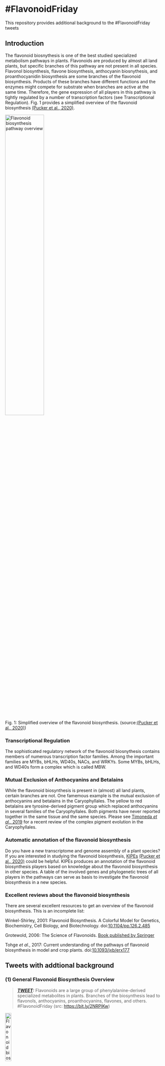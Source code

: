 # #FlavonoidFriday
This repository provides additional background to the #FlavonoidFriday tweets

## Introduction ##
The flavonoid biosnythesis is one of the best studied specialized metabolism pathways in plants. Flavonoids are produced by almost all land plants, but specific branches of this pathway are not present in all species. Flavonol biosynthesis, flavone biosynthesis, anthocyanin biosnythesis, and proanthocyanidin biosynthesis are some branches of the flavonoid biosynthesis. Products of these branches have different functions and the enzymes might compete for substrate when branches are active at the same time. Therefore, the gene expression of all players in this pathway is tightly regulated by a number of transcription factors (see Transcriptional Regulation). Fig. 1 provides a simplified overview of the flavonoid biosynthesis [(Pucker et al., 2020)](https://www.mdpi.com/2223-7747/9/9/1103/htm).


<a href="https://www.mdpi.com/2223-7747/9/9/1103/htm">
<img alt="Flavonoid biosynthesis pathway overview" src="https://www.mdpi.com/plants/plants-09-01103/article_deploy/html/images/plants-09-01103-g001.png" width="50%" height="50%">
</a>  


Fig. 1: Simplified overview of the flavonoid biosynthesis. (source:[(Pucker et al., 2020)](https://www.mdpi.com/2223-7747/9/9/1103/htm))


### Transcriptional Regulation ###
The sophisticated regulatory network of the flavonoid biosnythesis contains members of numerous transcription factor families. Among the important families are MYBs, bHLHs, WD40s, NACs, and WRKYs. Some MYBs, bHLHs, and WD40s form a complex which is called MBW.

### Mutual Exclusion of Anthocyanins and Betalains ###
While the flavonoid biosynthesis is present in (almost) all land plants, certain branches are not. One famemous example is the mutual exclusion of anthocyanins and betalains in the Caryophyllales. The yellow to red betalains are tyrosine-derived pigment group which replaced anthocyanins in several families of the Caryophyllales. Both pigments have never reported together in the same tissue and the same species. Please see [Timoneda *et al*., 2019](https://doi.org/10.1111/nph.15980) for a recent review of the complex pigment evolution in the Caryophyllales.


### Automatic annotation of the flavonoid biosynthesis ###
Do you have a new transcriptome and genome assembly of a plant species? If you are interested in studying the flavonoid biosynthesis, [KIPEs](https://github.com/bpucker/KIPEs) [(Pucker et al., 2020)](https://www.mdpi.com/2223-7747/9/9/1103/htm) could be helpful. KIPEs produces an annotation of the flavonoid biosynthesis players based on knowledge about the flavonoid biosynthesis in other species. A table of the involved genes and phylogenetic trees of all players in the pathways can serve as basis to investigate the flavonoid biosynthesis in a new species.


### Excellent reviews about the flavonoid biosynthesis ###
There are several excellent resources to get an overview of the flavonoid biosynthesis. This is an incomplete list:

Winkel-Shirley, 2001: Flavonoid Biosynthesis. A Colorful Model for Genetics, Biochemistry, Cell Biology, and Biotechnology. doi:[10.1104/pp.126.2.485](http://www.plantphysiol.org/content/126/2/485)

Grotewold, 2006: The Science of Flavonoids. [Book published by Springer](https://www.springer.com/de/book/9780387288215)

Tohge _et al_., 2017: Current understanding of the pathways of flavonoid biosynthesis in model and crop plants. doi:[10.1093/jxb/erx177](https://doi.org/10.1093/jxb/erx177)



## Tweets with addtional background ##

### (1) General Flavonoid Biosynthesis Overview ###
> **_<a href="https://twitter.com/boas_pucker/status/1365194891475750916">TWEET</a>:_** Flavonoids are a large group of phenylalanine-derived specialized metabolites in plants. Branches of the biosynthesis lead to flavonols, anthocyanins, proanthocyanins, flavones, and others. #FlavonoidFriday (src: https://bit.ly/2NRPlKw)

<a href="https://twitter.com/boas_pucker/status/1365194891475750916">
<img alt="Flavonoid biosynthesis pathway overview (Tweet #1)" src="https://pbs.twimg.com/media/Eu4yOCfWYAIMKxJ?format=jpg&name=4096x4096" width="20%" height="20%">
</a>


The background about this tweet is described above in the general introduction to the flavonoid biosynthesis.


### (2) Flavonol biosynthesis is an old branch of the flavonoid biosynthesis ###
> **_<a href="https://twitter.com/boas_pucker/status/1367746709913145345">TWEET</a>:_** Flavonols are an evolutionary old group of flavonoids. Their functions include UV & ROS protection, but also signaling & regulation of developmental processes. Flavonol production is triggered by biotic and abiotic factors #FlavonoidFriday (src: https://bit.ly/3q5Ggei)

<a href="https://twitter.com/boas_pucker/status/1365194891475750916">
<img alt="Flavonol biosynthesis pathway (Tweet #2)" src="https://pbs.twimg.com/media/EvVYRu-XUAY864Q?format=png&name=900x900" width="20%" height="20%">
</a>



### (3) Anthocyanins are colourful pigments ###
> **_<a href="https://twitter.com/boas_pucker/status/1370283419763105793">TWEET</a>:_** Anthocyanins (Greek: 'blue flower') are pigments with pH-dependent colours ranging from red to blue. Their functions include attraction of animals for pollination & seed dispersal, but also protection against abiotic stressors. #FlavonoidFriday (details: https://bit.ly/3uEZz1F)

<a href="https://twitter.com/boas_pucker/status/1370283419763105793">
<img alt="Anthocyanins (Tweet #3)" src="https://pbs.twimg.com/media/EvVbCduXMAEDII8?format=jpg&name=medium" width="30%" height="30%">
</a>


While anthocyanins are well known for their colour, it is likely that additional functions in stress response might be even more important (reviewed by Landi et al., 2015).

### (4) Proanthocyanidins are responsible for seed coat colouration ###
> **_<a href="https://twitter.com/boas_pucker/status/1372820142980272130">TWEET</a>:_** Proanthocyanidins (PA) are responsible for a dark appearance of seed coats. The biosynthesis of PAs is not completely understood and probably differs between species #FlavonoidFriday (details:https://bit.ly/38XTBjk)

<a href="https://twitter.com/boas_pucker/status/1372820142980272130">
<img alt="Proanthocyanidins (Tweet #4)" src="https://pbs.twimg.com/media/EwyzS7hWYAI6zQZ?format=jpg&name=medium" width="30%" height="30%">
</a>

LAR and ANR are involved in the PA biosynthesis in many species. However, A. thaliana lacks LAR, but is still able to produce proanthocyanidins which provide a dark colouration to the seed coat. This indicates that there must be a PA biosynthesis pathway which does not require LAR.

### (5) Dietary Flavonoids ###

> **_<a href="https://twitter.com/boas_pucker/status/1375356855279570947">TWEET</a>:_** Flavonoids are abundant phytochemicals in fruits and vegetables. Health and nutritional benefits were reported for several flavonoids including antioxidant and anti-inflammatory functions #FlavonoidFriday (details:https://bit.ly/3w3hksj)

<a href="https://twitter.com/boas_pucker/status/1375356855279570947">
<img alt="Dietary Flavonoids (Tweet #5)" src="https://pbs.twimg.com/media/ExYtlWkWEAEworj?format=jpg&name=4096x4096" width="80%" height="80%">
</a>


Flavonoids are not just responsible for beautiful flower phenotypes. These molecules can also be beneficial for human health. Flavonoids in the human diet and the potential for biomedical/biotechnological applications in the future were recently reviewed by [Ahn-Jarvis et al.](https://doi.org/10.3390/antiox8070202). They discus the releveance of increasing the bioavailability of flavonoids through agricultural engineering and targeted food design. The anti-proliferative, antioxidant, anti-inflammatory, and estrogenic activities of flavonoids could be harnessed to support classical treatments. While flavonoids show promising effects in cellular studies, the applied concentrations are almost impossible to reach with conventional food products. Changing the food processing might be one option to enhance the bioavailability. However, the bioavailability of flavonoids also depends on host factors like age and gender. Further research is required to understand the relevance of the nutrition in complex diseases.


### (6) Colours of Anthocyanins ###

> **_<a href="https://twitter.com/boas_pucker/status/1380415184741801984">TWEET</a>:_** Pelargonidin, cyanidin, peonidin, delphinidin, petunidin and malvidin are among the most common precursors of anthocyanins. #FlavonoidFriday (details: https://bit.ly/3d3BA5v)

<a href="https://twitter.com/boas_pucker/status/1380415184741801984">
<img alt="Colours of Anthocyanins (Tweet #6)" src="https://pbs.twimg.com/media/EygvdJdWEAoTWyK?format=jpg&name=900x900" width="40%" height="40%">
</a>


Pelargonidin (Pg), cyanidin (Cy), peonidin (Pn), delphinidin (Dp), petunidin (Pt) and malvidin (Mv) are the six most common anthocyanidins ([Sun et al., 2012](https://onlinelibrary.wiley.com/doi/full/10.1002/rcm.6209)). Anthocyanidins are unstable until sugar groups are attached. This modification step converts anthocyanidins (aglycones) into anthcyanins. Anthocyanins are contribute to a wide range of colours ranging from red to mangenta (cyanin), from orange to red (pelargonin), and from magenta to purple (delphinin) ([Ferreyra et al., 2012](https://doi.org/10.3389/fpls.2012.00222)).


### (7) Replacement of Anthocyanins by Betalains ###

> **_<a href="https://twitter.com/boas_pucker/status/1382951896089038849">TWEET</a>:_** While anthocyanins are present in most plant species, they are replaced by another group of pigments in some families of the Caryophyllales: betalains. #FlavonoidFriday
(src:https://doi.org/10.1111/nph.15980)

<a href="https://twitter.com/boas_pucker/status/1382951896089038849">
<img alt="Replacement of Anthocyanins by Betalains (Tweet #7)" src="https://pbs.twimg.com/media/EzEFv8lWEAAoA3H?format=jpg&name=large" width="30%" height="30%">
</a>


Both pigments (anthocyanins and betalains) were never observed together in the same plant which resulted in the mutual exclusion theory. A molecular mechanism which could cause this mutual exclusion is not known yet. Betalains do not occur in plant species outside the Caryophyllales. The current knowledge about the evolution of the betalain biosynthesis was recently reviewed in [Timoneda et al., 2019](https://doi.org/10.1111/nph.15980).


### (8) Anthocyanins - more than just colourful ###

> **_<a href="https://twitter.com/boas_pucker/status/1385473515101503489">TWEET</a>:_** Anthocyanins are not just colourful pigments, but have additional funtions: 1) metal-chelating agent 2) photoprotection & antioxidant 3) modulator of ROS signaling 4) delay of senescence #FlavonoidFriday (details: https://bit.ly/32Fvoup)

<a href="https://twitter.com/boas_pucker/status/1385473515101503489">
<img alt="Anthocyanins - more than just colourful (Tweet #8)" src="https://pbs.twimg.com/media/Ezou1oRWQAApjzb?format=png&name=900x900" width="30%" height="30%">
</a>


Anthocyanins are well known for the colouring of flowers and other plant tissue. However, the evolution of these pigments might not only be due to the colour. It is possible that additional functions provided evolutionary advantages. A publication by [Landi et al., 2015](https://doi.org/10.1016/j.envexpbot.2015.05.012) describes some of these functions:
1) Anthocyanins can serve as metal-chelating agents.
2) Anthocyanins can have a photoprotective and antioxidant effect.
3) The ROS signaling can be modulated by anthocyanins.
4) It seems that anthocyanins can delay senescencs that is promoted by nutient deficiency.
The functions and possible also additional ones can contribute differently to the evolutionary value of anthocyanins in numerous land plant species.


### (9) Red leaf colour of _Perilla frutescens_ ###

> **_<a href="https://twitter.com/boas_pucker/status/1388002675455782912">TWEET</a>:_** A relative increase of anthocyanin biosynthesis over flavonol biosynthesis seems to explain the leaf colour difference between the Perilla frutescens cultivars JIZI1 and JIZI2. #FlavonoidFriday (details: https://bit.ly/3eAA1ve)


<a href="https://twitter.com/boas_pucker/status/1388002675455782912">
<img alt="Red leaf colour of _Perilla frutescens_ (Tweet #9)" src="https://pbs.twimg.com/media/E0MY1HHWQAgGKgN?format=png&name=900x900" width="30%" height="30%">
</a>


_Perilla frutescens_ is a Chinese plant with nutritional and medical use. Flavonoids are probably an important factor. The varieties JIZI1 and JIZI2 differ in the (relative) amount of accumulated flavonoids. The green vs. red leaf colour difference indicates that anthocyanins might be involved. Differential expression analysis revealed 15 enzymes involved in this pathway. [Jiang et al., 2020](https://doi.org/10.1038/s41598-020-73274-y) state that 109 flavones, 33 flavonols, 27 flavonoids, 22 anthocyanins, 20 flavanones, and 12 isoflavones differ in their concentration between both cultivars. A gene expression analysis of the flavonoid biosynthesis shows up-regulation of almost all steps except for CHI and FLS. This might suggest (1) a general up-regulation of the pathway and (2) that the flux is directed towards anthocyanins and away from flavonols.

However, several open questions remain:
1) Why are DFR and ANS not up-regulated on all parallel branches of the flavonoid biosynthesis?
2) Is UGT75C1 accepting flavonol derivates and not just anthocyanins?
3) Which sequences are the orthologs of well characterized transcriptional regulators like MYB75, TT8, and TTG1?
4) Is the transcriptome assembly available?



### (10) Decoration of anthocyanins differs between species ###

> **_<a href="https://twitter.com/boas_pucker/status/1390562044575850497">TWEET</a>:_** Anthocyanins are modified by glycosyltransferases, methyltransferases, and acyltransferases. These modifications can stabilize anthocyanins and are responsible for the huge diversity. #FlavonoidFriday (details: https://bit.ly/2QZPGww)

<a href="https://twitter.com/boas_pucker/status/1390562044575850497">
<img alt="Decoration of anthocyanins differs between species (Tweet #10)" src="https://pbs.twimg.com/media/E0xCO0CXEAEA9tq?format=jpg&name=4096x4096" width="30%" height="30%">
</a>

[Tohge et al., 2017](https://doi.org/10.1093/jxb/erx177) provide a great summary of the current knowledge about the diversity of the flavonoid decoration/modification steps. While the aglycon biosynthesis is well characterized and highly conserved between species, the modification appears to be more flexible. Generally, sugars can be added at the OH groups at the C3, C5, and C7 positions. Not just single sugars, but also sugar chains or trees can serve as decoration. A recently identified flavonol modifying enzyme is BGLU6 ([Ishihara et al., 2016](https://doi.org/10.1093/jxb/erv546)) which shows differences between A. thaliana accessions i.e. within a species. Therefore, it is not surprising that these decoration pathways are different between plant species.



### (11) Repressors of the anthocyanin biosynthesis ###

> **_<a href="https://twitter.com/boas_pucker/status/1393091204762402816">TWEET</a>:_** Repressors of the anthocyanin biosynthesis are regulated by (1) development, (2) environmental triggers, or (3) plant hormones. Proteins and small RNAs can play a role. #FlavonoidFriday (details:https://bit.ly/3w8cfhg)



<a href="https://twitter.com/boas_pucker/status/1390562044575850497">
<img alt="Repressors of the anthocyanin biosynthesis (Tweet #11)" src="https://pbs.twimg.com/media/E1U6b3VX0AAL3o1?format=jpg&name=4096x4096" width="30%" height="30%">
</a>


#### Negative regulators of the anthocyanin biosynthesis ####

An excellent Tansley review by [LaFountain & Yuan (2021)](https://doi.org/10.1111/nph.17397) summarizes the current knowlege about negative regulators of the anthocyanin biosynthesis and gives perspective for future research. Anthocyanin repressors are generally activated by (1) developmental processes, (2) environmental factors, or (3) plant hormones. Most repressors destablize the MBW complex which would otherwise activate anthocyanin biosynthesis genes. While the first anthocyanin repressors were identified more than 20 years ago, most were discovered in the last decade. Activators of the anthocyanin biosynthesis belong to R2R3-MYB subgroup 6 or 5. In contrast, many repressors fall in subgroup 4.
1) There are active repressors in subgroup 4, which can be classified into FaMYB1-type and AtMYB4-type. It appears that an EAR motif is crucial for the repressor function. LaFountain & Yuan describe the function of the repressors as a "break" instead of an "off-switch". 
2) Another group of repressors lost one MYB repeat and is characterized by the presence of a 'TLLLFR' motif. There are indications for multiple different origins of these anthocyanin biosynthesis repressors.
3) The CPC-clade of repressors emerged in the common ancestor of monocots and dicots. Members of this clade lack the bHLH interaction motif which leads to passive represssion by competing for the bHLH component of the MBW complex. Expression of these MYBs is activated by the MBW complex which creates a periodic pattern of gene expression which becomes visible as spots or stripes of pigmentation.
4) miR156-SPL is highly expressed in seedlings and down-regulated a negative regulator (_SQUAMOSA PROMOTER BINDING PROTEIN-LIKE 9_) of the anthocyanin biosynthesis. This explains a temporal pigmentation of seedlings called "juvenile reddening" which is lost in later stages.
5) miR858 targets the anthocanin activator MYB113 in A. thliana. miR828 targets the negative regulator _MYBL2_ in _A. thaliana_, but the positive regulator _MYB7-like_ in tomato.
6) GL2 in _A. thaliana_ is a HD-ZIP family member that down-regulates _PAP2_ and _MYB113_. HAT1 is another HD-ZIP member that represses anthocyanin biosynthesis. GL2 and HAT1 might be a lineage-specific specialty of _A. thaliana_. In contrast, HB1 (discovered in apple) might be a more conserved repressor of the HD-ZIP family.


### (12) MYB117 can boost the anthocyanin biosynthesis in poplar ###

> **_<a href="https://twitter.com/boas_pucker/status/1395620374864302083">TWEET</a>:_** Overexpression of poplar MYB117 boosts the anthocyanin biosynthesis. Up-regulation of the flavonoid 3',5'-hydroxylase genes leads to increased B-ring hydroxylation of flavonoids. #FlavonoidFriday (details: https://bit.ly/3wlSlzv)

<a href="https://twitter.com/boas_pucker/status/1395620374864302083">
<img alt="MYB117 can boost the anthocyanin biosynthesis in poplar (Tweet #12)" src="https://pbs.twimg.com/media/E144mTUXEAI8rij?format=jpg&name=medium" width="30%" height="30%">
</a>

[Ma et al., 2021](https://academic.oup.com/jxb/article/72/10/3864/6169232?login=true) present the poplar MYB117 as a powerful activator of the anthocyanin biosynthesis. Overexpression under control of the 35S promoters provides a general boost to the anthocyanin biosynthesis. The up-regulation of F3'5'H genes causes an increased B-ring hydroxylation which affects also other branches of the flavonoid biosynthesis. Multiple investigations of several flavonoid biosynthesis activators suggest that different MYBs can fine tune the hydroxylation level of flavonoids. MYB117 sits in an array of six PAP1-type MYBs: MYB113, MYB116, MYB117, MYB118, MYB119, and MYB120.


### (13) Tobacco CHS is crucial for salt tolerance ###

> **_<a href="https://twitter.com/boas_pucker/status/1398172184602943491">TWEET</a>:_** Overexpression of the tobacco MYB4 reduces the salt tolerance of seedlings through repression of flavonoid production. The flavonoid biosynthesis is inhibited by down-regulation of the CHS (first step) #FlavonoidFriday (details: https://bit.ly/2TfMcqm)


<a href="https://twitter.com/boas_pucker/status/1398172184602943491">
<img alt="Tobacco CHS is crucial for salt tolerance (Tweet #13)" src="https://pbs.twimg.com/media/E2dFaAeXoAAUdjK?format=png&name=small" width="30%" height="30%">
</a>

Salt stress is known to induce the flavonoid biosynthesis. [Chen et al. 2019](https://doi.org/10.3389/fpls.2019.00178) report that rutin content increased in tobacco under salt stress. However, the overexpression of NtMYB4 caused a reduced production of rutin leading to a lower salt tolerance. MYB4 overexpression lines were more similar to the WT when rutin was externally supplied. Rutin is probably involved in reduction of ROS which accumulates under salt stress. It seems that NtMYB is a strong negative regulator of the CHS, but does not affect ANS substantially. However, down-regulation of CHS by RNAi lead to a reduced transcript abundance of the downstream genes.


### (14) TTG2 controls epicatechin transport ###

> **_<a href="https://twitter.com/boas_pucker/status/1398172184602943491">TWEET</a>:_** TTG2 (WRKY44) influences the seed coat pigmentation through regulation of the epicatechin transport (TT12, AHA10). Formation of a MBW-like complex comprising TTG2+TTG1+TT8 was postulated #FlavonoidFriday (details: https://bit.ly/3wPIK4a)


[Gonzalez et al., 2016](https://doi.org/10.1016/j.ydbio.2016.03.031) present TTG2 as an important regulator of epicatechin transporters like TT12/MATE and TT13/AHA10. Epicatechins are imported into the vacuoles of seed coats where they are condensed into proanthocyanidins (condensed tannins). Proanthocyanidins (PAs) provide the dark colouration to seeds. There is a large mutant collection comprising lines with specific blocks in the PA biosynthesis or accumulation pathway. These are called transparent testa (tt) mutants [Appelhagen et al., 2014](https://doi.org/10.1007/s00425-014-2088-0). A transcription factor complex of MYB+bHLH+WDR is known to regulate several steps in the flavonoid biosynthesis and especially in the anthocyanin and PA biosynthesis. _TTG2_ (_WRKY44_) expression is controlled by the MBW complex [Ishida et al., 2007](https://doi.org/10.1105/tpc.107.052274). TTG2 shows high binding affinity towards the W box, a motif of (C/T)TGAC(T/C), which was detected in the promoter sequences of many target genes. TTG2 is specific to the PA biosynthesis, because anthocyanins are not affected in the ttg2 mutant. The TT12 promoter region contains several W boxes, but it is not cleary which of them is the actual TTG2 binding site. TT12 overexpression partialy rescued the ttg2 phenotype thus suggesting that this is one of the most important targets. In summary, TTG2 appears to be a regulator of the PA transport pathway.


### (15) Role of TT10 in the seed coloration ###

> **_<a href="https://github.com/bpucker/FlavonoidFriday">TWEET</a>:_** TT10 is a laccase-like polyphenol oxidase which appears to be involved in the oxidative polymerization of flavonoids in developing Arabidopsis thaliana seed coats. The TT10 products are responsible for the brown seed color. #FlavonoidFriday (details: https://bit.ly/34KmA7u)



[Pourcel et al., 2005](https://dx.doi.org/10.1105%2Ftpc.105.035154) characterized _TRANSPARENT TESTA 10_ (_TT10_) which encodes a laccase-like enzymes which is most likely involved in the oxidative polymerization of epicatechins and catechins in the seed coat of _A. thaliana_. These oxidized compounds provide the brown coloration of seeds. Oxidized forms of colorless epicatechins and catechins are called quinones which turn from yellow to brown with increase in oxidation level. Given the TT10 function, it is not surprising that the _tt10_ mutant shows a delayed appearance of the brown color. None of the other 16 laccase-like proteins in _A. thaliana_ are able to fullfill the TT10 function. Instead an autoxidation is assumed in the _tt10_ mutant. Epicatechin and catechin accumulate in the vacuole, but might be released into the cytoplasm upon cell death through a burst of the vacuole. TT10 would get in contact with its substrates and could produce oxidized and polymerized products. Additionally, TT10 might process PAs in the cell wall. TT10 is also involved in the formation of flavonol dimers (quercetine rhamnoside oxidative polymerization), but this product does not contribute to the brown seed color. Interestingly, it appears that _TT10_ is not regulated by the TT2+TT8+TTG1 complex like other genes in the proanthocyanidin biosynthesis.



## Contact ##
Do you have a recent open access publication about the flavonoid biosynthesis that could be featured here? Please get in touch: [Dr. Boas Pucker (email)](mailto:bpucker@cebitec.uni-bielefeld.de?subject=[GitHub]FlavonoidFriday)


## References ##

<details>
<summary>(click to expand)</summary>
<p>
Pucker, B., Reiher, F. and Schilbert, H. M. Automatic identification of players in the flavonoid biosynthesis with application on the biomedicinal plant Croton tiglium. Plants 2020, 9, 1103. doi:[10.3390/plants9091103](https://www.mdpi.com/2223-7747/9/9/1103/htm).

Timoneda, A., Feng, T., Sheehan, H., Walker-Hale, N., Pucker, B., Lopez-Nieves, S., Guo, R., Brockington, S. (2019). The evolution of betalain biosynthesis in Caryophyllales. New Phytologist. doi:[10.1111/nph.15980](https://doi.org/10.1111/nph.15980)

Susanna Pollastri, Massimiliano Tattini, Flavonols: old compounds for old roles, Annals of Botany, Volume 108, Issue 7, November 2011, Pages 1225–1233, doi:[10.1093/aob/mcr234](https://doi.org/10.1093/aob/mcr234)

Landi, M. et al. "Multiple functional roles of anthocyanins in plant-environment interactions." Environmental and Experimental Botany 119 (2015): 4-17.

Ahn-Jarvis, J.H.; Parihar, A.; Doseff, A.I. Dietary Flavonoids for Immunoregulation and Cancer: Food Design for Targeting Disease. Antioxidants 2019, 8, 202. doi:[10.3390/antiox8070202](https://doi.org/10.3390/antiox8070202)

Sun, J., Lin, L.‐z. and Chen, P. (2012), Study of the mass spectrometric behaviors of anthocyanins in negative ionization mode and its applications for characterization of anthocyanins and non‐anthocyanin polyphenols. Rapid Commun. Mass Spectrom., 26: 1123-1133. doi:[10.1002/rcm.6209](https://doi.org/10.1002/rcm.6209)
</p>
</details>

